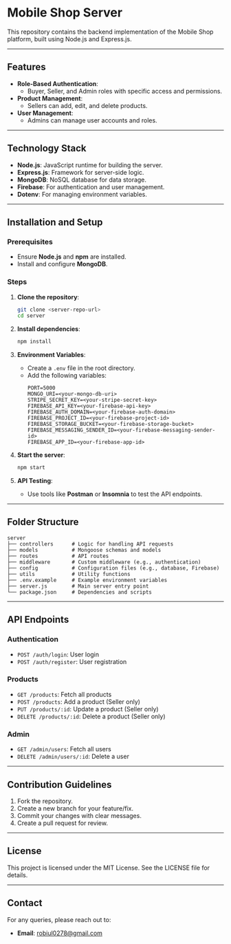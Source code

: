 # Mobile Shop Server

This repository contains the backend implementation of the Mobile Shop platform, built using Node.js and Express.js.

---

## Features

- **Role-Based Authentication**:
  - Buyer, Seller, and Admin roles with specific access and permissions.
- **Product Management**:
  - Sellers can add, edit, and delete products.
- **User Management**:
  - Admins can manage user accounts and roles.


---

## Technology Stack

- **Node.js**: JavaScript runtime for building the server.
- **Express.js**: Framework for server-side logic.
- **MongoDB**: NoSQL database for data storage.
- **Firebase**: For authentication and user management.
- **Dotenv**: For managing environment variables.

---

## Installation and Setup

### Prerequisites
- Ensure **Node.js** and **npm** are installed.
- Install and configure **MongoDB**.

### Steps

1. **Clone the repository**:
   ```bash
   git clone <server-repo-url>
   cd server
   ```

2. **Install dependencies**:
   ```bash
   npm install
   ```

3. **Environment Variables**:
   - Create a `.env` file in the root directory.
   - Add the following variables:
     ```env
     PORT=5000
     MONGO_URI=<your-mongo-db-uri>
     STRIPE_SECRET_KEY=<your-stripe-secret-key>
     FIREBASE_API_KEY=<your-firebase-api-key>
     FIREBASE_AUTH_DOMAIN=<your-firebase-auth-domain>
     FIREBASE_PROJECT_ID=<your-firebase-project-id>
     FIREBASE_STORAGE_BUCKET=<your-firebase-storage-bucket>
     FIREBASE_MESSAGING_SENDER_ID=<your-firebase-messaging-sender-id>
     FIREBASE_APP_ID=<your-firebase-app-id>
     ```

4. **Start the server**:
   ```bash
   npm start
   ```

5. **API Testing**:
   - Use tools like **Postman** or **Insomnia** to test the API endpoints.

---

## Folder Structure

```
server
├── controllers      # Logic for handling API requests
├── models           # Mongoose schemas and models
├── routes           # API routes
├── middleware       # Custom middleware (e.g., authentication)
├── config           # Configuration files (e.g., database, Firebase)
├── utils            # Utility functions
├── .env.example     # Example environment variables
├── server.js        # Main server entry point
└── package.json     # Dependencies and scripts
```

---

## API Endpoints

### Authentication
- `POST /auth/login`: User login
- `POST /auth/register`: User registration

### Products
- `GET /products`: Fetch all products
- `POST /products`: Add a product (Seller only)
- `PUT /products/:id`: Update a product (Seller only)
- `DELETE /products/:id`: Delete a product (Seller only)

### Admin
- `GET /admin/users`: Fetch all users
- `DELETE /admin/users/:id`: Delete a user

---

## Contribution Guidelines

1. Fork the repository.
2. Create a new branch for your feature/fix.
3. Commit your changes with clear messages.
4. Create a pull request for review.

---

## License

This project is licensed under the MIT License. See the LICENSE file for details.

---

## Contact

For any queries, please reach out to:
- **Email**: robiul0278@gmail.com
